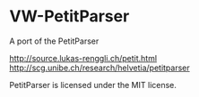 # VW-PetitParser
A port of the PetitParser

http://source.lukas-renggli.ch/petit.html
http://scg.unibe.ch/research/helvetia/petitparser

PetitParser is licensed under the MIT license.